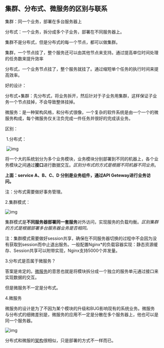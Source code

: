 ## 集群、分布式、微服务的区别与联系

集群：同一个业务，部署在多台服务器上

分布式：一个业务，拆分成多个子业务，部署在不同服务器上。

集群不是分布式，但是分布式的每一个节点，都可以做集群。

集群，一个节点挂了，整个服务还可以由其他节点来支持。通过提高单位时间处理的任务数来提升效率

分布式，一个业务节点挂了，整个服务就挂了。通过缩短单个任务的执行时间来提高效率。

好的设计：

​	分布式+集群：先分布式，将业务拆开，然后针对于子业务用集群，这样保证子业务一个节点挂掉，不会导致整体挂掉。

微服务：是一种架构风格，和分布式很像，一个复杂的软件系统是由一个一个的微服务构成，每个微服务仅关注负完成一件任务并很好的完成该业务。



区别：

​	1.分布式：

​	![img](https://img-blog.csdn.net/20170213134043567)

将一个大的系统划分为多个业务模块，业务模块分别部署到不同的机器上，各个业务模块之间通过**接口**进行数据交互。*区别分布式的方式是根据不同机器不同业务*。

**上面：service A、B、C、D 分别是业务组件，通过API Geteway进行业务访问。**

注：分布式需要做好事务管理。

2.集群模式：

![img](https://img-blog.csdn.net/20170213132417777)

集群模式是**不同服务器部署同一套服务**对外访问，实现服务的负载均衡。*区别集群的方式是根据部署多台服务器业务是否相同。*

注：集群模式需要做好session共享，确保在不同服务器切换的过程中不会因为没有获取到session而中止退出服务。一般配置Nginx*的负载容器实现：静态资源缓存、Session共享可以附带实现，Nginx支持5000个并发量。

3.分布式是否属于微服务？

答案是肯定的。[微服务](http://lib.csdn.net/base/microservice)的意思也就是将模块拆分成一个独立的服务单元通过接口来实现数据的交互。

但是微服务不一定是分布式。

4.微服务

微服务的设计是为了不因为某个模块的升级和BUG影响现有的系统业务。微服务与分布式的细微差别是，微服务的应用不一定是分散在多个服务器上，他也可以是同一个服务器。

![img](https://img-blog.csdn.net/20170213133425286)



分布式和微服的[架构](http://lib.csdn.net/base/architecture)很相似，只是部署的方式不一样而已。

